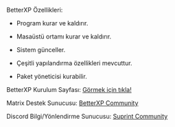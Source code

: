 BetterXP Özellikleri:
- Program kurar ve kaldırır.

- Masaüstü ortamı kurar ve kaldırır.

- Sistem günceller.

- Çeşitli yapılandırma özellikleri mevcuttur.

- Paket yöneticisi kurabilir.

BetterXP Kurulum Sayfası:
[Görmek için tıkla!](https://betterxp.ml/pages/betterxp.html)

Matrix Destek Sunucusu:
[BetterXP Community](https://matrix.to/#/#betterxp-community:kde.org)

Discord Bilgi/Yönlendirme Sunucusu:
[Suprint Community](https://discord.gg/26nec5UFaR)
